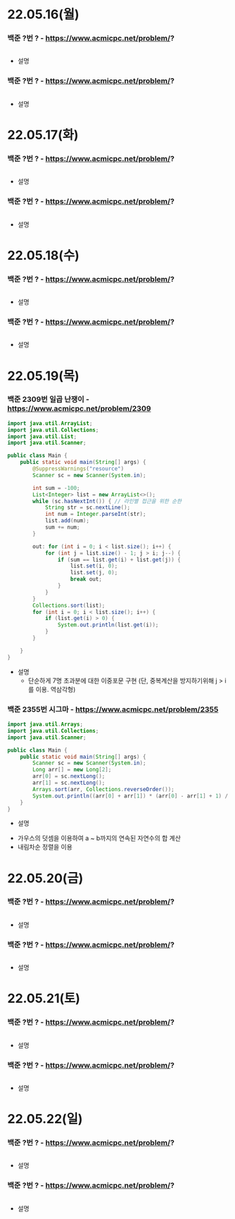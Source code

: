 # 22.05.16(월)

### 백준 ?번 ? - https://www.acmicpc.net/problem/?
```java

```
- 설명


### 백준 ?번 ? - https://www.acmicpc.net/problem/?
```java

```
- 설명

# 22.05.17(화)

### 백준 ?번 ? - https://www.acmicpc.net/problem/?
```java

```
- 설명


### 백준 ?번 ? - https://www.acmicpc.net/problem/?
```java

```
- 설명

# 22.05.18(수)

### 백준 ?번 ? - https://www.acmicpc.net/problem/?
```java

```
- 설명


### 백준 ?번 ? - https://www.acmicpc.net/problem/?
```java

```
- 설명

# 22.05.19(목)

### 백준 2309번 일곱 난쟁이 - https://www.acmicpc.net/problem/2309
```java
import java.util.ArrayList;
import java.util.Collections;
import java.util.List;
import java.util.Scanner;

public class Main {
	public static void main(String[] args) {
		@SuppressWarnings("resource")
		Scanner sc = new Scanner(System.in);

		int sum = -100;
		List<Integer> list = new ArrayList<>();
		while (sc.hasNextInt()) { // 라인별 접근을 위한 순한
			String str = sc.nextLine();
			int num = Integer.parseInt(str);
			list.add(num);
			sum += num;
		}

		out: for (int i = 0; i < list.size(); i++) {
			for (int j = list.size() - 1; j > i; j--) {
				if (sum == list.get(i) + list.get(j)) {
					list.set(i, 0);
					list.set(j, 0);
					break out;
				}
			}
		}
		Collections.sort(list);
		for (int i = 0; i < list.size(); i++) {
			if (list.get(i) > 0) {
				System.out.println(list.get(i));
			}
		}

	}
}
```
- 설명
  * 단순하게 7명 초과분에 대한 이중포문 구현 (단, 중복계산을 방지하기위해 j > i 를 이용. 역삼각형)

### 백준 2355번 시그마 - https://www.acmicpc.net/problem/2355
```java
import java.util.Arrays;
import java.util.Collections;
import java.util.Scanner;

public class Main {
	public static void main(String[] args) {
		Scanner sc = new Scanner(System.in);
		Long arr[] = new Long[2];
		arr[0] = sc.nextLong();
		arr[1] = sc.nextLong();
		Arrays.sort(arr, Collections.reverseOrder());
		System.out.println((arr[0] + arr[1]) * (arr[0] - arr[1] + 1) / 2);
	}
}
```
- 설명
 * 가우스의 덧셈을 이용하여 a ~ b까지의 연속된 자연수의 합 계산
 * 내림차순 정렬을 이용

# 22.05.20(금)

### 백준 ?번 ? - https://www.acmicpc.net/problem/?
```java

```
- 설명


### 백준 ?번 ? - https://www.acmicpc.net/problem/?
```java

```
- 설명

# 22.05.21(토)

### 백준 ?번 ? - https://www.acmicpc.net/problem/?
```java

```
- 설명


### 백준 ?번 ? - https://www.acmicpc.net/problem/?
```java

```
- 설명

# 22.05.22(일)

### 백준 ?번 ? - https://www.acmicpc.net/problem/?
```java

```
- 설명


### 백준 ?번 ? - https://www.acmicpc.net/problem/?
```java

```
- 설명

